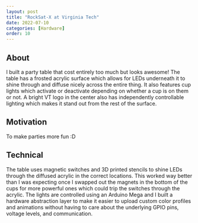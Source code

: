 ```yaml
---
layout: post
title: "RockSat-X at Virginia Tech"
date: 2022-07-10
categories: [Hardware]
order: 10
---
```



## About
I built a party table that cost entirely too much but looks awesome! The table has a frosted acrylic surface which allows for LEDs underneath it to shine through and diffuse nicely across the entire thing. It also features cup lights which activate or deactivate depending on whether a cup is on them or not. A bright VT logo in the center also has independently controllable lighting which makes it stand out from the rest of the surface.

## Motivation
To make parties more fun :D

## Technical
The table uses magnetic switches and 3D printed stencils to shine LEDs through the diffused acrylic in the correct locations. This worked way better than I was expecting once I swapped out the magnets in the bottom of the cups for more powerful ones which could trip the switches through the acrylic. The lights are controlled using an Arduino Mega and I built a hardware abstraction layer to make it easier to upload custom color profiles and animations without having to care about the underlying GPIO pins, voltage levels, and communication.